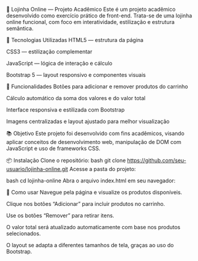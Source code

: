 🛒 Lojinha Online — Projeto Acadêmico
Este é um projeto acadêmico desenvolvido como exercício prático de front-end. Trata-se de uma lojinha online funcional, com foco em interatividade, estilização e estrutura semântica.

🚀 Tecnologias Utilizadas
HTML5 — estrutura da página

CSS3 — estilização complementar

JavaScript — lógica de interação e cálculo

Bootstrap 5 — layout responsivo e componentes visuais

🧠 Funcionalidades
Botões para adicionar e remover produtos do carrinho

Cálculo automático da soma dos valores e do valor total

Interface responsiva e estilizada com Bootstrap

Imagens centralizadas e layout ajustado para melhor visualização

📚 Objetivo
Este projeto foi desenvolvido com fins acadêmicos, visando aplicar conceitos de desenvolvimento web, manipulação de DOM com JavaScript e uso de frameworks CSS.

📦 Instalação
Clone o repositório:
bash
git clone https://github.com/seu-usuario/lojinha-online.git
Acesse a pasta do projeto:

bash
cd lojinha-online
Abra o arquivo index.html em seu navegador:

🧪 Como usar
Navegue pela página e visualize os produtos disponíveis.

Clique nos botões “Adicionar” para incluir produtos no carrinho.

Use os botões “Remover” para retirar itens.

O valor total será atualizado automaticamente com base nos produtos selecionados.

O layout se adapta a diferentes tamanhos de tela, graças ao uso do Bootstrap.
